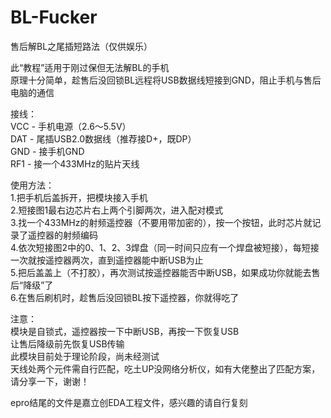 # BL-Fucker
售后解BL之尾插短路法（仅供娱乐）

此“教程”适用于刚过保但无法解BL的手机<br>
原理十分简单，趁售后没回锁BL远程将USB数据线短接到GND，阻止手机与售后电脑的通信<br>

接线：<br>
VCC - 手机电源（2.6～5.5V）<br>
DAT - 尾插USB2.0数据线（推荐接D+，既DP）<br>
GND - 接手机GND<br>
RF1 - 接一个433MHz的贴片天线<br>

使用方法：<br>
1.把手机后盖拆开，把模块接入手机<br>
2.短接图1最右边芯片右上两个引脚两次，进入配对模式<br>
3.找一个433MHz的射频遥控器（不要用带加密的），按一个按钮，此时芯片就记录了遥控器的射频编码<br>
4.依次短接图2中的0、1、2、3焊盘（同一时间只应有一个焊盘被短接），每短接一次就按遥控器两次，直到遥控器能中断USB为止<br>
5.把后盖盖上（不打胶），再次测试按遥控器能否中断USB，如果成功你就能去售后“降级”了<br>
6.在售后刷机时，趁售后没回锁BL按下遥控器，你就得吃了<br>

注意：<br>
模块是自锁式，遥控器按一下中断USB，再按一下恢复USB<br>
让售后降级前先恢复USB传输<br>
此模块目前处于理论阶段，尚未经测试<br>
天线处两个元件需自行匹配，吃土UP没网络分析仪，如有大佬整出了匹配方案，请分享一下，谢谢！<br>

epro结尾的文件是嘉立创EDA工程文件，感兴趣的请自行复刻
